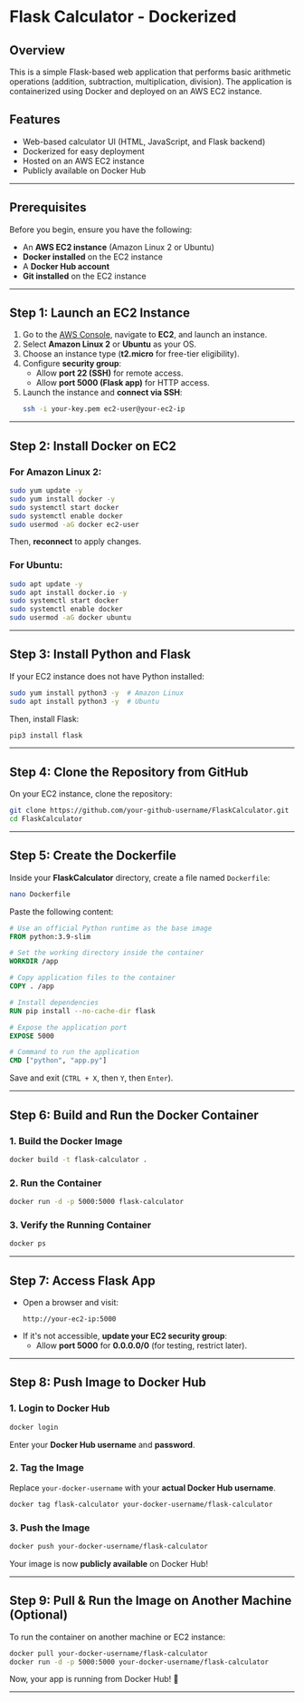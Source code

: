 # Flask Calculator - Dockerized

## Overview
This is a simple Flask-based web application that performs basic arithmetic operations (addition, subtraction, multiplication, division). The application is containerized using Docker and deployed on an AWS EC2 instance.

## Features
- Web-based calculator UI (HTML, JavaScript, and Flask backend)
- Dockerized for easy deployment
- Hosted on an AWS EC2 instance
- Publicly available on Docker Hub

---

## Prerequisites

Before you begin, ensure you have the following:

- An **AWS EC2 instance** (Amazon Linux 2 or Ubuntu)
- **Docker installed** on the EC2 instance
- A **Docker Hub account**
- **Git installed** on the EC2 instance

---

## Step 1: Launch an EC2 Instance
1. Go to the [AWS Console](https://aws.amazon.com/console/), navigate to **EC2**, and launch an instance.
2. Select **Amazon Linux 2** or **Ubuntu** as your OS.
3. Choose an instance type (**t2.micro** for free-tier eligibility).
4. Configure **security group**:
   - Allow **port 22 (SSH)** for remote access.
   - Allow **port 5000 (Flask app)** for HTTP access.
5. Launch the instance and **connect via SSH**:
   ```sh
   ssh -i your-key.pem ec2-user@your-ec2-ip
   ```

---

## Step 2: Install Docker on EC2

### For **Amazon Linux 2**:
```sh
sudo yum update -y
sudo yum install docker -y
sudo systemctl start docker
sudo systemctl enable docker
sudo usermod -aG docker ec2-user
```
Then, **reconnect** to apply changes.

### For **Ubuntu**:
```sh
sudo apt update -y
sudo apt install docker.io -y
sudo systemctl start docker
sudo systemctl enable docker
sudo usermod -aG docker ubuntu
```

---

## Step 3: Install Python and Flask

If your EC2 instance does not have Python installed:
```sh
sudo yum install python3 -y  # Amazon Linux
sudo apt install python3 -y  # Ubuntu
```
Then, install Flask:
```sh
pip3 install flask
```

---

## Step 4: Clone the Repository from GitHub
On your EC2 instance, clone the repository:
```sh
git clone https://github.com/your-github-username/FlaskCalculator.git
cd FlaskCalculator
```

---

## Step 5: Create the Dockerfile

Inside your **FlaskCalculator** directory, create a file named `Dockerfile`:
```sh
nano Dockerfile
```
Paste the following content:
```dockerfile
# Use an official Python runtime as the base image
FROM python:3.9-slim

# Set the working directory inside the container
WORKDIR /app

# Copy application files to the container
COPY . /app

# Install dependencies
RUN pip install --no-cache-dir flask

# Expose the application port
EXPOSE 5000

# Command to run the application
CMD ["python", "app.py"]
```
Save and exit (`CTRL + X`, then `Y`, then `Enter`).

---

## Step 6: Build and Run the Docker Container

### 1. **Build the Docker Image**
```sh
docker build -t flask-calculator .
```

### 2. **Run the Container**
```sh
docker run -d -p 5000:5000 flask-calculator
```

### 3. **Verify the Running Container**
```sh
docker ps
```

---

## Step 7: Access Flask App
- Open a browser and visit:
  ```
  http://your-ec2-ip:5000
  ```
- If it's not accessible, **update your EC2 security group**:
  - Allow **port 5000** for **0.0.0.0/0** (for testing, restrict later).

---

## Step 8: Push Image to Docker Hub

### 1. **Login to Docker Hub**
```sh
docker login
```
Enter your **Docker Hub username** and **password**.

### 2. **Tag the Image**
Replace `your-docker-username` with your **actual Docker Hub username**.
```sh
docker tag flask-calculator your-docker-username/flask-calculator
```

### 3. **Push the Image**
```sh
docker push your-docker-username/flask-calculator
```

Your image is now **publicly available** on Docker Hub!

---

## Step 9: Pull & Run the Image on Another Machine (Optional)

To run the container on another machine or EC2 instance:
```sh
docker pull your-docker-username/flask-calculator
docker run -d -p 5000:5000 your-docker-username/flask-calculator
```

Now, your app is running from Docker Hub! 🚀

---


